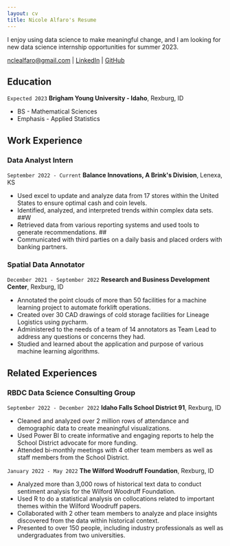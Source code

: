 ```yaml
---
layout: cv
title: Nicole Alfaro's Resume
---
```

I enjoy using data science to make meaningful change, and I am looking for new data science internship opportunities for summer 2023. 

<div id="webaddress">
<a href="nclealfaro@gmail.com">nclealfaro@gmail.com</a>
| <a href="https://www.linkedin.com/in/nicole-alfaro-405775158/">LinkedIn</a>
| <a href="https://github.com/nicolealf">GitHub</a>
</div>

<!-- https://www.monique.tech/the-art-of-markdown -->

## Education

`Expected 2023`
__Brigham Young University - Idaho__, Rexburg, ID

- BS - Mathematical Sciences 
- Emphasis - Applied Statistics


## Work Experience

### Data Analyst Intern

`September 2022 - Current`
__Balance Innovations, A Brink's Division__, Lenexa, KS

- Used excel to update and analyze data from 17 stores within the United States to ensure optimal cash and coin levels. 
- Identified, analyzed, and interpreted trends within complex data sets. ##W
- Retrieved data from various reporting systems and used tools to generate recommendations. ##
- Communicated with third parties on a daily basis and placed orders with banking partners. 


### Spatial Data Annotator

`December 2021 - September 2022`
__Research and Business Development Center__, Rexburg, ID

- Annotated the point clouds of more than 50 facilities for a machine learning project to automate forklift operations.
- Created over 30 CAD drawings of cold storage facilities for Lineage Logistics using pycharm. 
- Administered to the needs of a team of 14 annotators as Team Lead to address any questions or concerns they had.
- Studied and learned about the application and purpose of various machine learning algorithms.   
 
## Related Experiences

### RBDC Data Science Consulting Group

`September 2022 - December 2022`
__Idaho Falls School District 91__, Rexburg, ID

- Cleaned and analyzed over 2 million rows of attendance and demographic data to create meaningful visualizations. 
- Used Power BI to create informative and engaging reports to help the School District advocate for more funding.
- Attended bi-monthly meetings with 4 other team members as well as staff members from the School District.


`January 2022 - May 2022`
__The Wilford Woodruff Foundation__, Rexburg, ID

- Analyzed more than 3,000 rows of historical text data to conduct sentiment analysis for the Wilford Woodruff Foundation. 
- Used R to do a statistical analysis on collocations related to important themes within the Wilford Woodruff papers. 
- Collaborated with 2 other team members to analyze and place insights discovered from the data within historical context.
- Presented to over 150 people, including industry professionals as well as undergraduates from two universities.




<!-- ### Footer

Last updated: December 2022 -->


